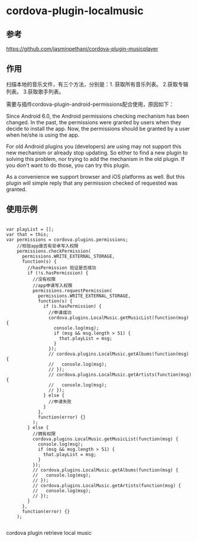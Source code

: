 # cordova-plugin-localmusic

## 参考
https://github.com/jasminpethani/cordova-plugin-musicplayer

## 作用
扫描本地的音乐文件，有三个方法，分别是：1. 获取所有音乐列表。 2.获取专辑列表。 3.获取歌手列表。

需要与插件cordova-plugin-android-permissions配合使用，原因如下：

Since Android 6.0, the Android permissions checking mechanism has been changed. In the past, the permissions were granted by users when they decide to install the app. Now, the permissions should be granted by a user when he/she is using the app.

For old Android plugins you (developers) are using may not support this new mechanism or already stop updating. So either to find a new plugin to solving this problem, nor trying to add the mechanism in the old plugin. If you don't want to do those, you can try this plugin.

As a convenience we support browser and iOS platforms as well. But this plugin will simple reply that any permission checked of requested was granted.

## 使用示例
<pre>
    <code>
var playList = [];
var that = this;
var permissions = cordova.plugins.permissions;
    //校验app是否有安卓写入权限
    permissions.checkPermission(
      permissions.WRITE_EXTERNAL_STORAGE,
      function(s) {
        //hasPermission 验证是否成功
        if (!s.hasPermission) {
          //没有权限
          //app申请写入权限
          permissions.requestPermission(
            permissions.WRITE_EXTERNAL_STORAGE,
            function(s) {
              if (s.hasPermission) {
                //申请成功
                cordova.plugins.LocalMusic.getMusicList(function(msg) {
                  console.log(msg);
                  if (msg && msg.length > 51) {
                    that.playList = msg;
                  }
                });
                // cordova.plugins.LocalMusic.getAlbums(function(msg) {
                //   console.log(msg);
                // });
                // cordova.plugins.LocalMusic.getArtists(function(msg) {
                //   console.log(msg);
                // });
              } else {
                //申请失败
              }
            },
            function(error) {}
          );
        } else {
          //拥有权限
          cordova.plugins.LocalMusic.getMusicList(function(msg) {
            console.log(msg);
            if (msg && msg.length > 51) {
              that.playList = msg;
            }
          });
          // cordova.plugins.LocalMusic.getAlbums(function(msg) {
          //   console.log(msg);
          // });
          // cordova.plugins.LocalMusic.getArtists(function(msg) {
          //   console.log(msg);
          // });
        }
      },
      function(error) {}
    );
    </code>
</pre>



cordova plugin retrieve local music
